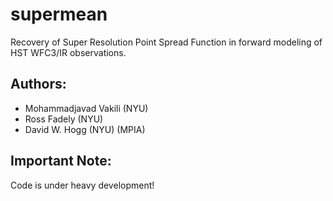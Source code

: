 # supermean

Recovery of Super Resolution Point Spread Function in forward modeling of HST WFC3/IR observations.

## Authors:
- Mohammadjavad Vakili (NYU)
- Ross Fadely (NYU)
- David W. Hogg (NYU) (MPIA)

## Important Note:
Code is under heavy development!
